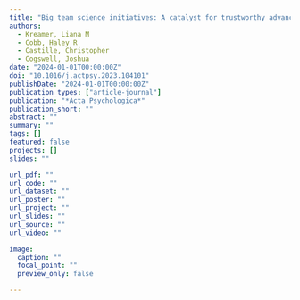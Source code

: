 ```yaml
---
title: "Big team science initiatives: A catalyst for trustworthy advancements in IO psychology"
authors:
  - Kreamer, Liana M
  - Cobb, Haley R
  - Castille, Christopher
  - Cogswell, Joshua
date: "2024-01-01T00:00:00Z"
doi: "10.1016/j.actpsy.2023.104101"
publishDate: "2024-01-01T00:00:00Z"
publication_types: ["article-journal"]
publication: "*Acta Psychologica*"
publication_short: ""
abstract: ""
summary: ""
tags: []
featured: false
projects: []
slides: ""

url_pdf: ""
url_code: ""
url_dataset: ""
url_poster: ""
url_project: ""
url_slides: ""
url_source: ""
url_video: ""

image:
  caption: ""
  focal_point: ""
  preview_only: false

---
```

